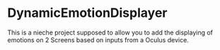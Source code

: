# DynamicEmotionDisplayer
 This is a nieche project supposed to allow you to add the displaying of emotions on 2 Screens based on inputs from a Oculus device.
